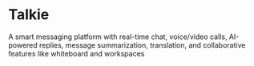 # Talkie
A smart messaging platform with real-time chat, voice/video calls, AI-powered replies, message summarization, translation, and collaborative features like whiteboard and workspaces
